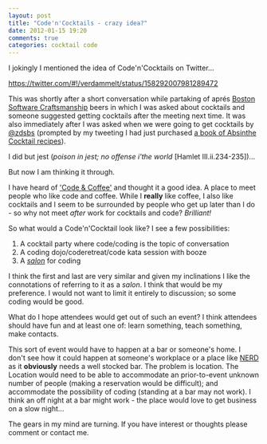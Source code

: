 ```yaml
---
layout: post
title: "Code'n'Cocktails - crazy idea?"
date: 2012-01-15 19:20
comments: true
categories: cocktail code
---
```

I jokingly I mentioned the idea of Code'n'Cocktails on Twitter...

https://twitter.com/#!/verdammelt/status/158292007981289472

This was shortly after a short conversation while partaking of apr&eacute;s
[Boston Software Craftsmanship][bsc] beers in which I was asked about
cocktails and someone suggested getting cocktails after the meeting next time.
It was also immediately after I was asked when we were going to get cocktails
by [@zdsbs][zach] (prompted by my tweeting I had just purchased [a book of
Absinthe Cocktail recipes][recipes]).

I did but jest (*poison in jest; no offense i'the world* [Hamlet
III.ii.234-235])...

But now I am thinking it through.

I have heard of ['Code &amp; Coffee'][codencoffee]
and thought it a good idea.  A place to meet people who like code and coffee.
While I **really** like coffee, I also like cocktails and I seem to be
surrounded by people who get up later than I do - so why not meet *after* work
for cocktails and code?  *Brilliant!*

So what would a Code'n'Cocktail look like?  I see a few possibilities:

1. A cocktail party where code/coding is the topic of conversation
1. A coding dojo/coderetreat/code kata session with booze
1. A [*salon*][salon] for
   coding

I think the first and last are very similar and given my inclinations I like
the connotations of referring to it as a *salon*.  I think that would be my
preference.  I would not want to limit it entirely to discussion; so some
coding would be good.

What do I hope attendees would get out of such an event?  I think attendees
should have fun and at least one of: learn something, teach something, make
contacts.

This sort of event would have to happen at a bar or someone's home.  I don't
see how it could happen at someone's workplace or a place like [NERD][] as it
**obviously** needs a well stocked bar.  The problem is location.  The
Location would need to be able to accommodate an prior-to-event unknown number
of people (making a reservation would be difficult); and accommodate the
possibility of coding (standing at a bar may not work).  I think an off night
at a bar might work - the place would love to get business on a slow night...

The gears in my mind are turning.  If you have interest or thoughts please
comment or contact me.

[bsc]: http://groups.google.com/group/boston-software-craftsmanship?pli=1
[zach]: https://twitter.com/#!/zdsbs
[recipes]: http://www.amazon.com/Absinthe-Cocktails-Green-Fairy-ebook/dp/B006L63108
[codencoffee]: http://www.meetup.com/london-software-craftsmanship/events/48227772/
[salon]: http://en.wikipedia.org/wiki/Salon_(gathering) 
[nerd]: http://microsoftcambridge.com/Default.aspx
